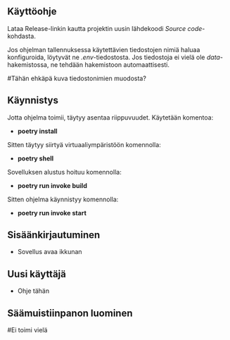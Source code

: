 ## Käyttöohje ##

Lataa Release-linkin kautta projektin uusin lähdekoodi *Source code*-kohdasta.

Jos ohjelman tallennuksessa käytettävien tiedostojen nimiä haluaa konfiguroida, löytyvät ne *.env*-tiedostosta. Jos tiedostoja ei vielä ole *data*-hakemistossa, ne tehdään hakemistoon automaattisesti.

#Tähän ehkäpä kuva tiedostonimien muodosta?

## Käynnistys ##

Jotta ohjelma toimii, täytyy asentaa riippuvuudet. Käytetään komentoa:

- **poetry install**

Sitten täytyy siirtyä virtuaaliympäristöön komennolla:

- **poetry shell**

Sovelluksen alustus hoituu komennolla:

- **poetry run invoke build**

Sitten ohjelma käynnistyy komennolla:

- **poetry run invoke start**

## Sisäänkirjautuminen ##

- Sovellus avaa ikkunan




## Uusi käyttäjä ##

- Ohje tähän

## Säämuistiinpanon luominen ##

#Ei toimi vielä
